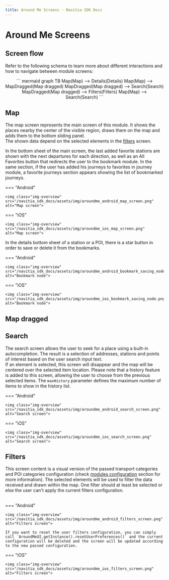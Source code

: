 ```yaml
---
title: Around Me Screens - Navitia SDK Docs
---
```


# Around Me Screens

## Screen flow

Refer to the following schema to learn more about different interactions and how to navigate between module screens:

<div style="text-align: center">
``` mermaid
graph TB
    Map(Map) --> Details(Details)
    Map(Map) --> MapDragged(Map dragged)
    MapDragged(Map dragged) --> Search(Search)
    MapDragged(Map dragged) --> Filters(Filters)
    Map(Map) --> Search(Search)
```
</div>

## Map

The map screen represents the main screen of this module. It shows the places nearby the center of the visible region, draws them on the map and adds them to the bottom sliding panel.<br>
The shown data depend on the selected elements in the [filters](#filters) screen.

In the bottom sheet of the main screen, the last added favorite stations are shown with the next departures for each direction, as well as an All Favorites button that redirects the user to the bookmark module. In the same section, if the user has added his journeys to favorites in journey module, a favorite journeys section appears showing the list of bookmarked journeys.

=== "Android"

    <img class="img-overview" src="/navitia_sdk_docs/assets/img/aroundme_android_map_screen.png" alt="Map screen">

=== "iOS"

    <img class="img-overview" src="/navitia_sdk_docs/assets/img/aroundme_ios_map_screen.png" alt="Map screen">

In the details bottom sheet of a station or a POI, there is a star button in order to save or delete it from the bookmarks.

=== "Android"

    <img class="img-overview" src="/navitia_sdk_docs/assets/img/aroundme_android_bookmark_saving_node.png" alt="Bookmark node">

=== "iOS"

    <img class="img-overview" src="/navitia_sdk_docs/assets/img/aroundme_ios_bookmark_saving_node.png" alt="Bookmark node">

## Map dragged

## Search

The search screen allows the user to seek for a place using a built-in autocompletion. The result is a selection of addresses, stations and points of interest based on the user search input text.<br>
If an element is selected, this screen will disappear and the map will be centered over the selected item location.
Please note that a history feature is added to this screen, allowing the user to choose from the previous selected items. The `maxHistory` parameter defines the maximum number of items to show in the history list.

=== "Android"

    <img class="img-overview" src="/navitia_sdk_docs/assets/img/aroundme_android_search_screen.png" alt="Search screen">

=== "iOS"
    
    <img class="img-overview" src="/navitia_sdk_docs/assets/img/aroundme_ios_search_screen.png" alt="Search screen">

## Filters

This screen content is a visual version of the passed transport categories and POI categories configuration (check [modules configuration](../../getting_started/#modules-configuration) section for more information). The selected elements will be used to filter the data received and drawn within the map. One filter should at least be selected or else the user can't apply the current filters configuration.<br><br>

=== "Android"

    <img class="img-overview" src="/navitia_sdk_docs/assets/img/aroundme_android_filters_screen.png" alt="Filters screen">

    If you want to reset the user filters configuration, you can simply call `AroundMeUI.getInstance().resetUserPreferences()` and the current configuration will be deleted and the screen will be updated according to the new passed configuration.

=== "iOS"

    <img class="img-overview" src="/navitia_sdk_docs/assets/img/aroundme_ios_filters_screen.png" alt="Filters screen">
